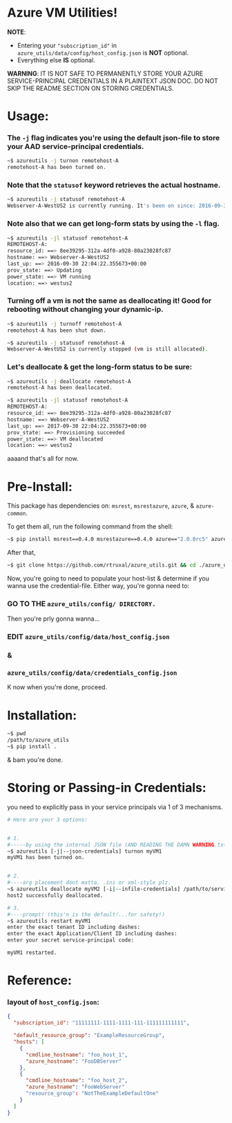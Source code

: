 Azure VM Utilities!
===================
**NOTE**:
 - Entering your `"subscription_id"` in `azure_utils/data/config/host_config.json` is **NOT** optional.
 - Everything else **IS** optional.

**WARNING**:
IT IS NOT SAFE TO PERMANENTLY STORE YOUR AZURE SERVICE-PRINCIPAL CREDENTIALS IN A PLAINTEXT JSON DOC.
DO NOT SKIP THE README SECTION ON STORING CREDENTIALS.

# Usage:

### The `-j` flag indicates you're using the default json-file to store your AAD service-principal credentials.
```sh
~$ azureutils -j turnon remotehost-A
remotehost-A has been turned on.
```

### Note that the `statusof` keyword retrieves the actual hostname.
```sh
~$ azureutils -j statusof remotehost-A
Webserver-A-WestUS2 is currently running. It's been on since: 2016-09-30 22:04:22.355673+00:00
```

### Note also that we can get long-form stats by using the `-l` flag.
```sh
~$ azureutils -jl statusof remotehost-A
REMOTEHOST-A:
resource_id: ==> 8ee39295-312a-4df0-a928-80a23028fc87
hostname: ==> Webserver-A-WestUS2
last_up: ==> 2016-09-30 22:04:22.355673+00:00
prov_state: ==> Updating
power_state: ==> VM running
location: ==> westus2
```

### Turning off a vm is not the same as deallocating it! Good for rebooting without changing your dynamic-ip.
```sh
~$ azureutils -j turnoff remotehost-A
remotehost-A has been shut down.

~$ azureutils -j statusof remotehost-A
Webserver-A-WestUS2 is currently stopped (vm is still allocated).
```

### Let's deallocate & get the long-form status to be sure:
```sh
~$ azureutils -j deallocate remotehost-A
remotehost-A has been deallocated.

~$ azureutils -jl statusof remotehost-A
REMOTEHOST-A:
resource_id: ==> 8ee39295-312a-4df0-a928-80a23028fc87
hostname: ==> Webserver-A-WestUS2
last_up: ==> 2017-09-30 22:04:22.355673+00:00
prov_state: ==> Provisioning succeeded
power_state: ==> VM deallocated
location: ==> westus2
```

aaaand that's all for now.

# Pre-Install:

This package has dependencies on: `msrest`, `msrestazure`, `azure`, & `azure-common`.

To get them all, run the following command from the shell:
```sh
~$ pip install msrest==0.4.0 msrestazure==0.4.0 azure=="2.0.0rc5" azure-common==1.1.4
```
After that,
```sh
~$ git clone https://github.com/rtruxal/azure_utils.git && cd ./azure_utils
```
Now, you're going to need to populate your host-list & determine if you wanna use the credential-file.
Either way, you're gonna need to:
### **GO TO THE `azure_utils/config/ DIRECTORY.`**
Then you're prly gonna wanna...
### EDIT `azure_utils/config/data/host_config.json`
### &
### `azure_utils/config/data/credentials_config.json`

K now when you're done, proceed.


# Installation:
```sh
~$ pwd
/path/to/azure_utils
~$ pip install .
```
& bam you're done.

# Storing or Passing-in Credentials:

   you need to explicitly pass in your service principals via 1 of 3 mechanisms.

```sh
# Here are your 3 options:


# 1.
#-----by using the internal JSON file (AND READING THE DAMN WARNING.txt)
~$ azureutils [-j|--json-credentials] turnon myVM1
myVM1 has been turned on.


# 2.
#----arg placement dont matta. .ini or xml-style plz.
~$ azureutils deallocate myVM2 [-i|--infile-credentials] /path/to/service/principal/credentials.txt
host2 successfully deallocated.

# 3.
#----prompt! (this'n is the default!...for safety!)
~$ azureutils restart myVM1
enter the exact tenant ID including dashes:
enter the exact Application/Client ID including dashes:
enter your secret service-principal code:

myVM1 restarted.
```


# Reference:

### layout of `host_config.json`:
```json
{
  "subscription_id": "11111111-1111-1111-111-111111111111",

  "default_resource_group": "ExampleResourceGroup",
  "hosts": [
    {
      "cmdline_hostname": "foo_host_1",
      "azure_hostname": "FooDBServer"
    },
    {
      "cmdline_hostname": "foo_host_2",
      "azure_hostname": "FooWebServer"
      "resource_group": "NotTheExampleDefaultOne"
    }
  ]
}

```
